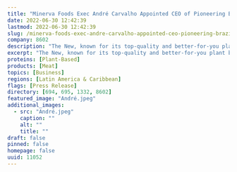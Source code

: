 ```yaml
---
title: "Minerva Foods Exec André Carvalho Appointed CEO of Pioneering Brazilian Plant-Based Meat Brand The New"
date: 2022-06-30 12:42:39
lastmod: 2022-06-30 12:42:39
slug: /minerva-foods-exec-andre-carvalho-appointed-ceo-pioneering-brazilian-plant-based-meat
company: 8602
description: "The New, known for its top-quality and better-for-you plant based meat and ready-meal lines, taps meat industry veteran for next stage of growth"
excerpt: "The New, known for its top-quality and better-for-you plant based meat and ready-meal lines, taps meat industry veteran for next stage of growth"
proteins: [Plant-Based]
products: [Meat]
topics: [Business]
regions: [Latin America & Caribbean]
flags: [Press Release]
directory: [694, 695, 1332, 8602]
featured_image: "André.jpeg"
additional_images:
  - src: "André.jpeg"
    caption: ""
    alt: ""
    title: ""
draft: false
pinned: false
homepage: false
uuid: 11052
---
```

